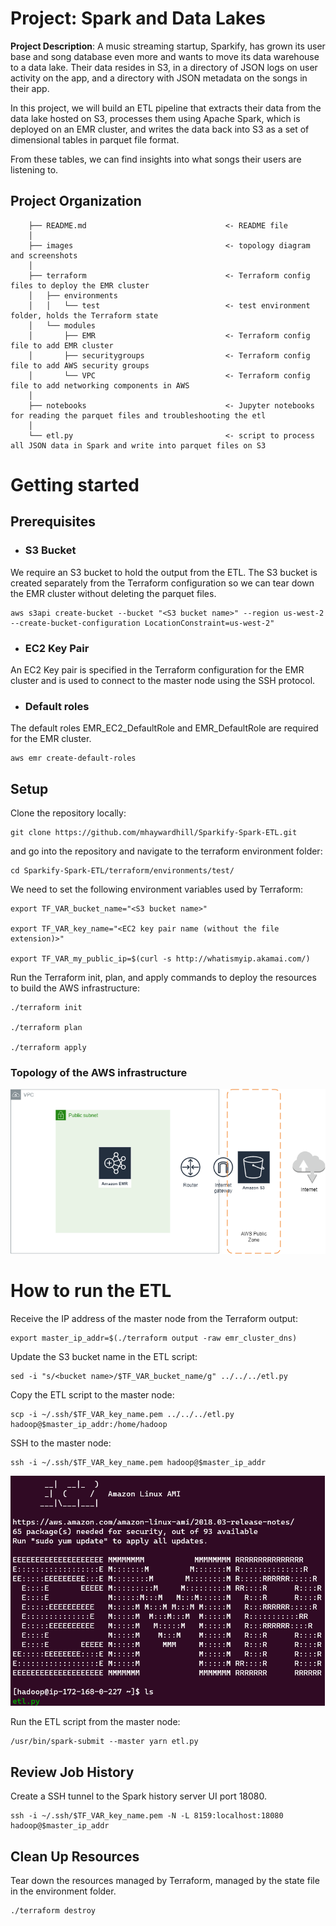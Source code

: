 
# Project: Spark and Data Lakes 

**Project Description**: A music streaming startup, Sparkify, has grown its user base and song database even more and wants to move its data warehouse to a data lake. Their data resides in S3, in a directory of JSON logs on user activity on the app, and a directory with JSON metadata on the songs in their app.

In this project, we will build an ETL pipeline that extracts their data from the data lake hosted on S3, processes them using Apache Spark, which is deployed on an EMR cluster, and writes the data back into S3 as a set of dimensional tables in parquet file format.

From these tables, we can find insights into what songs their users are listening to.

## Project Organization

```
    ├── README.md                               <- README file
    │
    ├── images                                  <- topology diagram and screenshots
    │
    ├── terraform                               <- Terraform config files to deploy the EMR cluster
    │   ├── environments        
    │   │   └── test                            <- test environment folder, holds the Terraform state
    │   └── modules            
    │       ├── EMR                             <- Terraform config file to add EMR cluster 
    │       ├── securitygroups                  <- Terraform config file to add AWS security groups
    │       └── VPC                             <- Terraform config file to add networking components in AWS
    │
    ├── notebooks                               <- Jupyter notebooks for reading the parquet files and troubleshooting the etl 
    │
    └── etl.py                                  <- script to process all JSON data in Spark and write into parquet files on S3
```

# Getting started

## Prerequisites

* ### S3 Bucket

We require an S3 bucket to hold the output from the ETL. The S3 bucket is created separately from the Terraform configuration so we can tear down the EMR cluster without deleting the parquet files.

```
aws s3api create-bucket --bucket "<S3 bucket name>" --region us-west-2 --create-bucket-configuration LocationConstraint=us-west-2"
```

* ### EC2 Key Pair

An EC2 Key pair is specified in the Terraform configuration for the EMR cluster and is used to connect to the master node using the SSH protocol. 

* ### Default roles

The default roles EMR_EC2_DefaultRole and EMR_DefaultRole are required for the EMR cluster.

```
aws emr create-default-roles
```

##  Setup

Clone the repository locally:
```
git clone https://github.com/mhaywardhill/Sparkify-Spark-ETL.git
```

and go into the repository and navigate to the terraform environment folder:

```
cd Sparkify-Spark-ETL/terraform/environments/test/
```

We need to set the following environment variables used by Terraform:

```
export TF_VAR_bucket_name="<S3 bucket name>"

export TF_VAR_key_name="<EC2 key pair name (without the file extension)>"

export TF_VAR_my_public_ip=$(curl -s http://whatismyip.akamai.com/)
```

Run the Terraform init, plan, and apply commands to deploy the resources to build the AWS infrastructure:

```
./terraform init

./terraform plan

./terraform apply
```

### Topology of the AWS infrastructure

![VPC](/images/VPCDesign.png)


# How to run the ETL

Receive the IP address of the master node from the Terraform output:

```
export master_ip_addr=$(./terraform output -raw emr_cluster_dns)
```

Update the S3 bucket name in the ETL script:

```
sed -i "s/<bucket name>/$TF_VAR_bucket_name/g" ../../../etl.py
```

Copy the ETL script to the master node:

```
scp -i ~/.ssh/$TF_VAR_key_name.pem ../../../etl.py hadoop@$master_ip_addr:/home/hadoop
```

SSH to the master node:

```
ssh -i ~/.ssh/$TF_VAR_key_name.pem hadoop@$master_ip_addr
```

![emrmasternode](/images/EMRMasterNode.png)

Run the ETL script from the master node:

```
/usr/bin/spark-submit --master yarn etl.py 
```

## Review Job History

Create a SSH tunnel to the Spark history server UI port 18080.

```
ssh -i ~/.ssh/$TF_VAR_key_name.pem -N -L 8159:localhost:18080 hadoop@$master_ip_addr
```

## Clean Up Resources

Tear down the resources managed by Terraform, managed by the state file in the environment folder.

```
./terraform destroy
```

